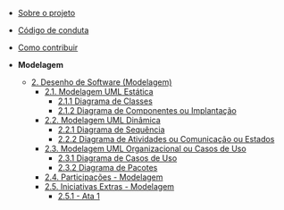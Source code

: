 <!-- docs/_sidebar.md -->

- [Sobre o projeto](/)

- [Código de conduta](/)

- [Como contribuir](/)

- **Modelagem**
  - [2. Desenho de Software (Modelagem)](./Modelagem/2.Modelagem.md)
    - [2.1. Modelagem UML Estática](./Modelagem/Estatica/2.1.ModelagemEstatica.md)
      - [2.1.1 Diagrama de Classes](./Modelagem/Estatica/Classes.md)
      - [2.1.2 Diagrama de Componentes ou Implantação](./Modelagem/Estatica/Decidir.md)
    - [2.2. Modelagem UML Dinâmica](./Modelagem/Dinamica/2.2.ModelagemDinamica.md)
      - [2.2.1 Diagrama de Sequência](./Modelagem/Dinamica/Sequencia.md)
      - [2.2.2 Diagrama de Atividades ou Comunicação ou Estados](./Modelagem/Dinamica/Decidir.md)
    - [2.3. Modelagem UML Organizacional ou Casos de Uso](./Modelagem/Organizacional/2.3.ModelagemOrganizacionalCasosDeUso.md)
      - [2.3.1 Diagrama de Casos de Uso](./Modelagem/Organizacional/CasosDeUso.md)
      - [2.3.2 Diagrama de Pacotes](./Modelagem/Organizacional/Pacotes.md)
    - [2.4. Participações - Modelagem](./Modelagem/Participacoes/2.4.ParticipacoesModelagem.md)
    - [2.5. Iniciativas Extras - Modelagem](./Modelagem/Extra/2.5.IniciativasExtras.md)
      - [2.5.1 - Ata 1](./Modelagem/Extra/Atas/ata1.md)
